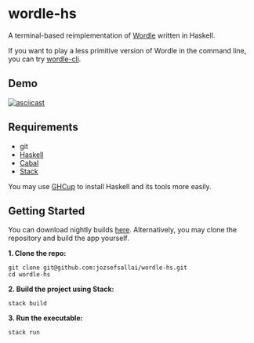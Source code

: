 # wordle-hs

A terminal-based reimplementation of [Wordle][wordle-url] written in Haskell.

If you want to play a less primitive version of Wordle in the command line, you
can try [wordle-cli][wordle-cli-url].

## Demo

[![asciicast](https://asciinema.org/a/iJrbcLJKYLeTOE0iUVnwksZBc.svg)](https://asciinema.org/a/iJrbcLJKYLeTOE0iUVnwksZBc)

## Requirements

- git
- [Haskell][haskell-url]
- [Cabal][cabal-url]
- [Stack][stack-url]

You may use [GHCup][ghcup-url] to install Haskell and its tools more easily.

## Getting Started

You can download nightly builds [here][nightly-url]. Alternatively, you may
clone the repository and build the app yourself.

**1. Clone the repo:**

```
git clone git@github.com:jozsefsallai/wordle-hs.git
cd wordle-hs
```

**2. Build the project using Stack:**

```
stack build
```

**3. Run the executable:**

```
stack run
```

[wordle-url]: https://www.nytimes.com/games/wordle/index.html
[wordle-cli-url]: https://github.com/nimblebun/wordle-cli
[haskell-url]: https://www.haskell.org/
[cabal-url]: https://www.haskell.org/cabal/
[stack-url]: https://docs.haskellstack.org/en/stable/README/
[ghcup-url]: https://www.haskell.org/ghcup/
[nightly-url]: https://nightly.link/jozsefsallai/wordle-hs/workflows/release/master
